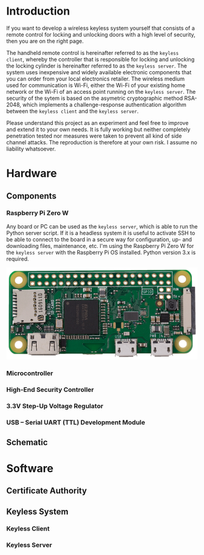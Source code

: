 # Introduction

If you want to develop a wireless keyless system yourself that consists of a remote control for locking and unlocking doors with a high level of security, then you are on the right page.

The handheld remote control is hereinafter referred to as the `keyless client`, whereby the controller that is responsible for locking and unlocking the locking cylinder is hereinafter referred to as the `keyless server`. The system uses inexpensive and widely available electronic components that you can order from your local electronics retailer. The wireless medium used for communication is Wi-Fi, either the Wi-Fi of your existing home network or the Wi-Fi of an access point running on the `keyless server`. The security of the sytem is based on the asymetric cryptographic method RSA-2048, which implements a challenge-response authentication algorithm between the `keyless client` and the `keyless server`.

Please understand this project as an experiment and feel free to improve and extend it to your own needs. It is fully working but neither completely penetration tested nor measures were taken to prevent all kind of side channel attacks. The reproduction is therefore at your own risk. I assume no liability whatsoever.

# Hardware

## Components

### Raspberry Pi Zero W

Any board or PC can be used as the  `keyless server`, which is able to run the Python server script. If it is a headless system it is useful to activate SSH to be able to connect to the board in a secure way for configuration, up- and downloading files, maintenance, etc. I'm using the Raspberry Pi Zero W for the `keyless server` with the Raspberry Pi OS installed. Python version 3.x is required.

<img src="/KeylessServer/Hardware/RaspberryPI_ZeroW.png" alt="Raspberry PI Zero W" width="1024"/>

### Microcontroller

### High-End Security Controller

### 3.3V Step-Up Voltage Regulator

### USB – Serial UART (TTL) Development Module

## Schematic

# Software

## Certificate Authority

## Keyless System

### Keyless Client

### Keyless Server
